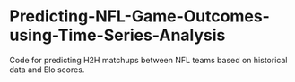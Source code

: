 # Predicting-NFL-Game-Outcomes-using-Time-Series-Analysis
Code for predicting H2H matchups between NFL teams based on historical data and Elo scores.
